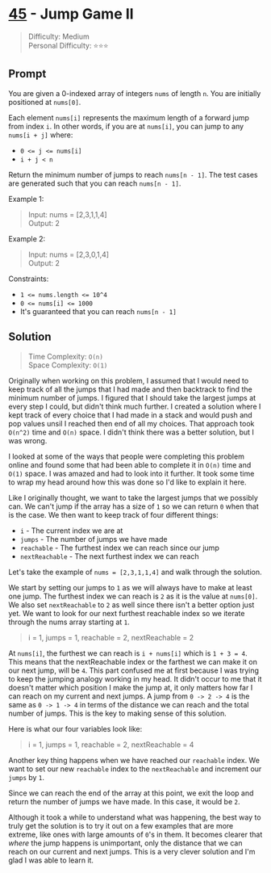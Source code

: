 # [45] - Jump Game II

> Difficulty: Medium\
> Personal Difficulty: ⭐⭐⭐

## Prompt

You are given a 0-indexed array of integers `nums` of length `n`. You are
initially positioned at `nums[0]`.

Each element `nums[i]` represents the maximum length of a forward jump from
index `i`. In other words, if you are at `nums[i]`, you can jump to any
`nums[i + j]` where:

- `0 <= j <= nums[i]`
- `i + j < n`

Return the minimum number of jumps to reach `nums[n - 1]`. The test cases are
generated such that you can reach `nums[n - 1]`.

Example 1:

> Input: nums = [2,3,1,1,4]\
> Output: 2

Example 2:

> Input: nums = [2,3,0,1,4]\
> Output: 2

Constraints:

- `1 <= nums.length <= 10^4`
- `0 <= nums[i] <= 1000`
- It's guaranteed that you can reach `nums[n - 1]`

## Solution

> Time Complexity: `O(n)`\
> Space Complexity: `O(1)`

Originally when working on this problem, I assumed that I would need to keep
track of all the jumps that I had made and then backtrack to find the minimum
number of jumps. I figured that I should take the largest jumps at every step I
could, but didn't think much further. I created a solution where I kept track of
every choice that I had made in a stack and would push and pop values unsil I
reached then end of all my choices. That approach took `O(n^2)` time and `O(n)`
space. I didn't think there was a better solution, but I was wrong.

I looked at some of the ways that people were completing this problem online and
found some that had been able to complete it in `O(n)` time and `O(1)` space. I
was amazed and had to look into it further. It took some time to wrap my head
around how this was done so I'd like to explain it here.

Like I originally thought, we want to take the largest jumps that we possibly
can. We can't jump if the array has a size of `1` so we can return `0` when that
is the case. We then want to keep track of four different things:

- `i` - The current index we are at
- `jumps` - The number of jumps we have made
- `reachable` - The furthest index we can reach since our jump
- `nextReachable` - The next furthest index we can reach

Let's take the example of `nums = [2,3,1,1,4]` and walk through the solution.

We start by setting our jumps to `1` as we will always have to make at least one
jump. The furthest index we can reach is `2` as it is the value at `nums[0]`. We
also set `nextReachable` to `2` as well since there isn't a better option just
yet. We want to look for our next furthest reachable index so we iterate through
the nums array starting at `1`.

> i = 1, jumps = 1, reachable = 2, nextReachable = 2

At `nums[i]`, the furthest we can reach is `i + nums[i]` which is `1 + 3 = 4`.
This means that the nextReachable index or the farthest we can make it on our
next jump, will be `4`. This part confused me at first because I was trying to
keep the jumping analogy working in my head. It didn't occur to me that it
doesn't matter which position I make the jump at, it only matters how far I can
reach on my current and next jumps. A jump from `0 -> 2 -> 4` is the same as
`0 -> 1 -> 4` in terms of the distance we can reach and the total number of
jumps. This is the key to making sense of this solution.

Here is what our four variables look like:

> i = 1, jumps = 1, reachable = 2, nextReachable = 4

Another key thing happens when we have reached our `reachable` index. We want to
set our new `reachable` index to the `nextReachable` and increment our `jumps`
by `1`.

Since we can reach the end of the array at this point, we exit the loop and
return the number of jumps we have made. In this case, it would be `2`.

Although it took a while to understand what was happening, the best way to truly
get the solution is to try it out on a few examples that are more extreme, like
ones with large amounts of `0`'s in them. It becomes clearer that _where_ the
jump happens is unimportant, only the distance that we can reach on our current
and next jumps. This is a very clever solution and I'm glad I was able to learn
it.

[45]: https://leetcode.com/problems/jump-game-ii
